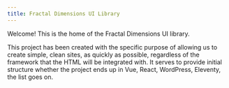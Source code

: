```yaml
---
title: Fractal Dimensions UI Library
---
```


Welcome! This is the home of the Fractal Dimensions UI library.

This project has been created with the specific purpose of allowing us to create simple, clean sites, as quickly as possible, regardless of the framework that the HTML will be integrated with. It serves to provide initial structure whether the project ends up in Vue, React, WordPress, Eleventy, the list goes on.

